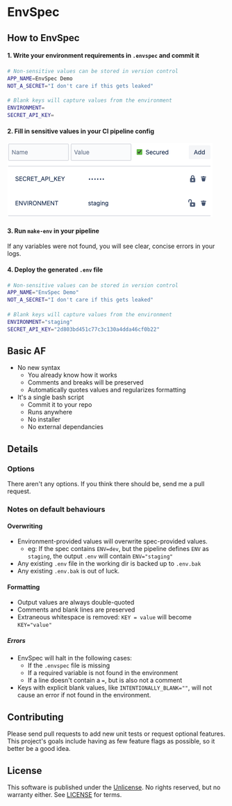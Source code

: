 # EnvSpec

## How to EnvSpec

#### 1. Write your environment requirements in `.envspec` and commit it
``` sh
# Non-sensitive values can be stored in version control
APP_NAME=EnvSpec Demo
NOT_A_SECRET="I don't care if this gets leaked"

# Blank keys will capture values from the environment
ENVIRONMENT=
SECRET_API_KEY=
```

#### 2. Fill in sensitive values in your CI pipeline config
![Example of CI config screen](https://github.com/lakmeer/envspec/blob/master/docs/ci-config.png?raw=true)

#### 3. Run `make-env` in your pipeline
If any variables were not found, you will see clear, concise errors in your logs.

#### 4. Deploy the generated `.env` file
``` sh
# Non-sensitive values can be stored in version control
APP_NAME="EnvSpec Demo"
NOT_A_SECRET="I don't care if this gets leaked"

# Blank keys will capture values from the environment
ENVIRONMENT="staging"
SECRET_API_KEY="2d803bd451c77c3c130a4dda46cf0b22"
```


## Basic AF

- No new syntax
  - You already know how it works
  - Comments and breaks will be preserved
  - Automatically quotes values and regularizes formatting
- It's a single bash script
  - Commit it to your repo
  - Runs anywhere
  - No installer
  - No external dependancies


## Details

### Options

There aren't any options. If you think there should be, send me a pull request.

### Notes on default behaviours

#### Overwriting

- Environment-provided values will overwrite spec-provided values.
  - eg: If the spec contains `ENV=dev`, but the pipeline defines `ENV` as `staging`, the output
    `.env` will contain `ENV="staging"`
- Any existing `.env` file in the working dir is backed up to `.env.bak`
- Any existing `.env.bak` is out of luck.

#### Formatting

- Output values are always double-quoted
- Comments and blank lines are preserved
- Extraneous whitespace is removed: `KEY = value` will become `KEY="value"`

##### Errors

- EnvSpec will halt in the following cases:
  - If the `.envspec` file is missing
  - If a required variable is not found in the environment
  - If a line doesn't contain a `=`, but is also not a comment
- Keys with explicit blank values, like `INTENTIONALLY_BLANK=""`, will not cause an error if not
  found in the environment.


## Contributing

Please send pull requests to add new unit tests or request optional features.
This project's goals include having as few feature flags as possible, so it better be a good idea.


## License

This software is published under the [Unlicense](http://unlicense.org). No rights reserved, but no
warranty either. See [LICENSE](https://raw.githubusercontent.com/lakmeer/envspec/master/LICENSE) for
terms.

